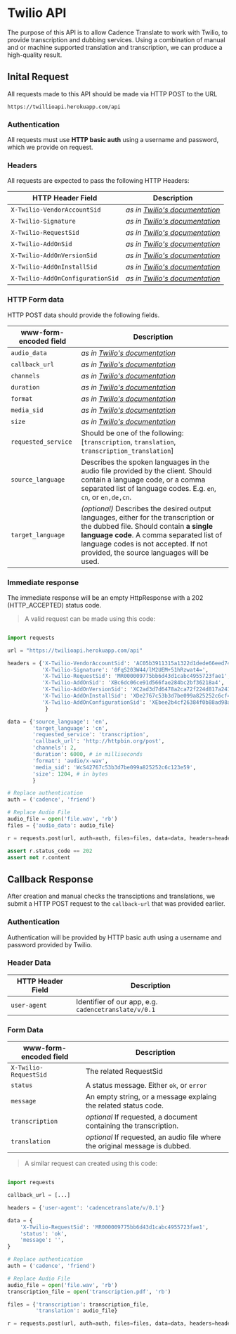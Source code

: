 
# Twilio API


The purpose of this API is to allow Cadence Translate to work with Twilio, to provide transcription and dubbing services. Using a combination of manual and or machine supported translation and transcription, we can produce a high-quality result.

## Inital Request

All requests made to this API should be made via HTTP POST to the URL 

`https://twillioapi.herokuapp.com/api`

### Authentication

All requests must use **HTTP basic auth** using a username and password, which we provide on request.

### Headers 

All requests are expected to pass the following HTTP Headers:


HTTP Header Field | Description
------------------------------- | ------
<nobr>`X-Twilio-VendorAccountSid`   </nobr> | *as in [Twilio's documentation](https://www.twilio.com/docs/api/add-ons/publish)*
<nobr>`X-Twilio-Signature`  </nobr> | *as in [Twilio's documentation](https://www.twilio.com/docs/api/add-ons/publish)*
<nobr>`X-Twilio-RequestSid`   </nobr> | *as in [Twilio's documentation](https://www.twilio.com/docs/api/add-ons/publish)*
<nobr>`X-Twilio-AddOnSid`   </nobr> | *as in [Twilio's documentation](https://www.twilio.com/docs/api/add-ons/publish)*
<nobr>`X-Twilio-AddOnVersionSid`  </nobr> | *as in [Twilio's documentation](https://www.twilio.com/docs/api/add-ons/publish)*
<nobr>`X-Twilio-AddOnInstallSid`  </nobr> | *as in [Twilio's documentation](https://www.twilio.com/docs/api/add-ons/publish)*
<nobr>`X-Twilio-AddOnConfigurationSid`  </nobr> | *as in [Twilio's documentation](https://www.twilio.com/docs/api/add-ons/publish)*


### HTTP Form data

HTTP POST data should provide the following fields.


www-form-encoded field | Description
------------------------------- | ------
<nobr> `audio_data` </nobr> | *as in [Twilio's documentation](https://www.twilio.com/docs/api/add-ons/publish)*
<nobr> `callback_url` </nobr>   | *as in [Twilio's documentation](https://www.twilio.com/docs/api/add-ons/publish)*
<nobr> `channels` </nobr>  | *as in [Twilio's documentation](https://www.twilio.com/docs/api/add-ons/publish)*
<nobr> `duration` </nobr>   | *as in [Twilio's documentation](https://www.twilio.com/docs/api/add-ons/publish)*
<nobr> `format` </nobr>   | *as in [Twilio's documentation](https://www.twilio.com/docs/api/add-ons/publish)*
<nobr> `media_sid` </nobr>  | *as in [Twilio's documentation](https://www.twilio.com/docs/api/add-ons/publish)*
<nobr> `size` </nobr>  | *as in [Twilio's documentation](https://www.twilio.com/docs/api/add-ons/publish)*
<nobr> `requested_service` </nobr>  | Should be one of the following: [<nobr>`transcription`,</nobr> <nobr>`translation`,</nobr> <nobr>`transcription_translation`]</nobr>
<nobr> `source_language` </nobr> | Describes the spoken languages in the audio file provided by the client. Should contain a language code, or a comma separated list of language codes. E.g. `en`, `cn`, or `en,de,cn`.
<nobr> `target_language` </nobr> | *(optional)* Describes the desired output languages, either for the transcription or the dubbed file. Should contain **a single language code**. A comma separated list of language codes is not accepted. If not provided, the source languages will be used.


### Immediate response

The immediate response will be an empty HttpResponse with a 202 (HTTP_ACCEPTED) status code.


> A valid request can be made using this code:

```python

import requests

url = "https://twilioapi.herokuapp.com/api"

headers = {'X-Twilio-VendorAccountSid': 'AC05b3911315a1322d1dede66eed740000',
           'X-Twilio-Signature': '0FqS203W44/lM2UEM+51hRzwat4=',
           'X-Twilio-RequestSid': 'MR000009775bb6d43d1cabc4955723fae1',
           'X-Twilio-AddOnSid': 'XBc6dc06ce91d566fae284bc2bf36218a4',
           'X-Twilio-AddOnVersionSid': 'XC2ad3d7d6478a2ca72f224d817a241586',
           'X-Twilio-AddOnInstallSid': 'XDe2767c53b3d7be099a825252c6cf4e59',
           'X-Twilio-AddOnConfigurationSid': 'XEbee2b4cf26384f0b88ad98a25530c338',
            }

data = {'source_language': 'en',
        'target_language': 'cn',
        'requested_service': 'transcription',
        'callback_url': 'http://httpbin.org/post',
        'channels': 2,
        'duration': 6000, # in milliseconds
        'format': 'audio/x-wav',
        'media_sid': 'WcS42767c53b3d7be099a825252c6c123e59',
        'size': 1204, # in bytes
        }

# Replace authentication
auth = ('cadence', 'friend')

# Replace Audio File
audio_file = open('file.wav', 'rb')
files = {'audio_data': audio_file}

r = requests.post(url, auth=auth, files=files, data=data, headers=headers)

assert r.status_code == 202
assert not r.content

```


## Callback Response

After creation and manual checks the transciptions and translations, we submit a HTTP POST request to the `callback-url` that was provided earlier.


### Authentication

Authentication will be provided by HTTP basic auth using a username and password provided by Twilio.

### Header Data


HTTP Header Field | Description
------------------------------- | ------
<nobr>`user-agent`   </nobr> | Identifier of our app, e.g. `cadencetranslate/v/0.1`




### Form Data


www-form-encoded field | Description
------------------------------- | ------
<nobr> `X-Twilio-RequestSid` </nobr>  | The related RequestSid
<nobr> `status` </nobr> | A status message. Either `ok`, or `error`
<nobr> `message` </nobr> | An empty string, or a message explaing the related status code.
<nobr> `transcription` </nobr> | *optional* If requested, a document containing the transcription.
<nobr> `translation` </nobr> | *optional* If requested, an audio file where the original message is dubbed.



> A similar request can created using this code:

```python

import requests

callback_url = [...]

headers = {'user-agent': 'cadencetranslate/v/0.1'}

data = {
    'X-Twilio-RequestSid': 'MR000009775bb6d43d1cabc4955723fae1',
    'status': 'ok',
    'message': '',
}

# Replace authentication
auth = ('cadence', 'friend')

# Replace Audio File
audio_file = open('file.wav', 'rb')
transcription_file = open('transcription.pdf', 'rb')

files = {'transcription': transcription_file,
         'translation': audio_file}

r = requests.post(url, auth=auth, files=files, data=data, headers=headers)
```

